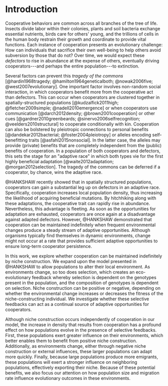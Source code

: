 # Introduction

Cooperative behaviors are common across all branches of the tree of life. Insects divide labor within their colonies, plants and soil bacteria exchange essential nutrients, birds care for others' young, and the trillions of cells in the human body restrain their growth and coordinate to provide vital functions. Each instance of cooperation presents an evolutionary challenge: How can individuals that sacrifice their own well-being to help others avoid subversion by those that do not? Over time, we would expect these *defectors* to rise in abundance at the expense of others, eventually driving cooperators---and perhaps the entire population---to extinction.

Several factors can prevent this *tragedy of the commons* [@hardin1968tragedy; @hamilton1964geneticalboth; @nowak2006five; @west2007evolutionary]. One important factor involves non-random social interaction, in which cooperators benefit more from the cooperative act than defectors. This can occur when cooperators are clustered together in spatially-structured populations [@kudzalfick2011high; @fletcher2009simple; @nadell2010emergence] or when cooperators use communication [@darch2012density; @brown2001cooperation] or other cues [@gardner2010greenbeards; @sinervo2006selfrecognition; @veelders2010structural] to cooperate conditionally with kin. Cooperation can also be bolstered by pleiotropic connections to personal benefits [@dandekar2012bacterial; @foster2004pleiotropy] or alleles encoding self-benefitting traits [@asfahl2015nonsocial]. In the latter case, the alleles may provide (private) benefits that are completely independent from the (public) benefits of cooperation. In a population of both cooperators and defectors, this sets the stage for an "adaptive race" in which both types vie for the first highly beneficial adaptation [@waite2012adaptation; @morgan2012selection]. The tragedy of the commons can be deferred if a cooperator, by chance, wins the adaptive race.

@HANKSHAW recently showed that in spatially structured populations, cooperators can gain a substantial leg up on defectors in an adaptive race.
Specifically, cooperation increases local population density, thus increasing the likelihood of acquiring beneficial mutations.
By hitchhiking along with these adaptations, the cooperative trait can rapidly rise in abundance.
Nevertheless, this advantage is fleeting.
As soon as the opportunities for adaptation are exhausted, cooperators are once again at a disadvantage against adapted defectors.
However, @HANKSHAW demonstrated that cooperation can be maintained indefinitely when frequent environmental changes produce a steady stream of adaptive opportunities.
Although organisms typically find themselves in dynamic environments, change might not occur at a rate that provides sufficient adaptive opportunities to ensure long-term cooperator persistence.

In this work, we explore whether cooperation can be maintained indefinitely by niche construction.
We expand upon the model presented in @HANKSHAW to allow populations to alter their local environment.
As environments change, so too does selection, which creates an eco-evolutionary feedback whereby selection is dependent on the genotypes present in the population, and the composition of genotypes is dependent on selection.
Niche construction can be positive or negative, depending on whether the environmental change increases or decreases the fitness of the niche-constructing individual.
We investigate whether these selective feedbacks can act as a continual source of adaptive opportunities for cooperators. 

Although niche construction occurs independently of cooperation in our model, the increase in density that results from cooperation has a profound effect on how populations evolve in the presence of selective feedbacks.
First, these populations exert greater influence on their environments, which better enables them to benefit from positive niche construction.
Additionally, as environments change, either through negative niche construction or external influences, these larger populations can adapt more quickly.
Finally, because large populations produce more emigrants, these populations will exert a stronger influence on neighboring populations, effectively exporting their niche. Because of these potential benefits, we also focus our attention on how population size and migration rate influence evolutionary outcomes in these environments.

